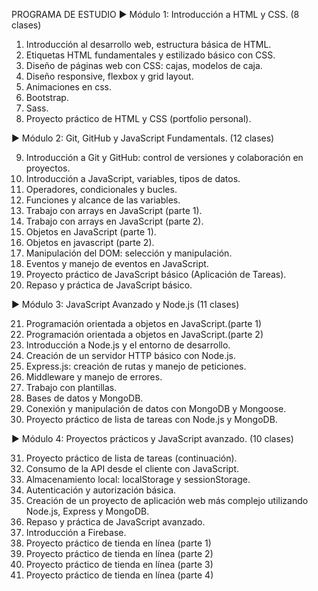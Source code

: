 PROGRAMA DE ESTUDIO
► Módulo 1: Introducción a HTML y CSS. (8 clases)

1. Introducción al desarrollo web, estructura básica de HTML.
2. Etiquetas HTML fundamentales y estilizado básico con CSS.
3. Diseño de páginas web con CSS: cajas, modelos de caja.
4. Diseño responsive, flexbox y grid layout.
5. Animaciones en css.
6. Bootstrap.
7. Sass.
8. Proyecto práctico de HTML y CSS (portfolio personal).

► Módulo 2: Git, GitHub y JavaScript Fundamentals. (12 clases)

9. Introducción a Git y GitHub: control de versiones y colaboración en proyectos.
10. Introducción a JavaScript, variables, tipos de datos.
11. Operadores, condicionales y bucles.
12. Funciones y alcance de las variables.
13. Trabajo con arrays en JavaScript (parte 1).
14. Trabajo con arrays en JavaScript (parte 2). 
15. Objetos en JavaScript (parte 1).
16. Objetos en javascript (parte 2).
17. Manipulación del DOM: selección y manipulación.
18. Eventos y manejo de eventos en JavaScript.
19. Proyecto práctico de JavaScript básico (Aplicación de Tareas).
20. Repaso y práctica de JavaScript básico.

► Módulo 3: JavaScript Avanzado y Node.js (11 clases)

21. Programación orientada a objetos en JavaScript.(parte 1)
22. Programación orientada a objetos en JavaScript.(parte 2)
23. Introducción a Node.js y el entorno de desarrollo.
24. Creación de un servidor HTTP básico con Node.js.
25. Express.js: creación de rutas y manejo de peticiones.
26. Middleware y manejo de errores.
27. Trabajo con plantillas.
28. Bases de datos y MongoDB.
29. Conexión y manipulación de datos con MongoDB y Mongoose.
30. Proyecto práctico de lista de tareas con Node.js y MongoDB.

► Módulo 4: Proyectos prácticos y JavaScript avanzado. (10 clases)

31. Proyecto práctico de lista de tareas (continuación).
32. Consumo de la API desde el cliente con JavaScript.
33. Almacenamiento local: localStorage y sessionStorage.
34. Autenticación y autorización básica.
35. Creación de un proyecto de aplicación web más complejo utilizando Node.js, Express y MongoDB.
36. Repaso y práctica de JavaScript avanzado.
37. Introducción a Firebase.
38. Proyecto práctico de tienda en línea (parte 1)
39. Proyecto práctico de tienda en línea (parte 2)
40. Proyecto práctico de tienda en línea (parte 3)
41. Proyecto práctico de tienda en línea (parte 4)
